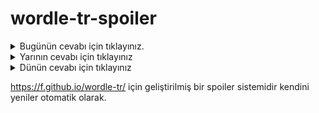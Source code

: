 # wordle-tr-spoiler

<details>
  <summary>Bugünün cevabı için tıklayınız.</summary>
  <br>
    <b> kalım </b>
</details>

<details>
  <summary>Yarının cevabı için tıklayınız</summary>
  <br>
   <b> madem </b>
</details>

<details>
  <summary>Dünün cevabı için tıklayınız </summary>
  <br>
  <b> pampa </b>
</details>

https://f.github.io/wordle-tr/ için geliştirilmiş bir spoiler sistemidir kendini yeniler otomatik olarak.

